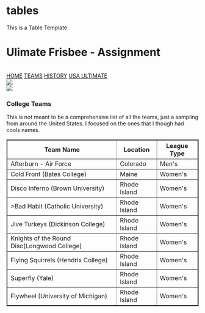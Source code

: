 # tables
This is a Table Template
<!DOCTYPE html>
<html lang="en">
<head>
    <meta charset="UTF-8">
    <meta name="viewport" content="width=device-width, initial-scale=1.0">
    <title>Ulimate Frisbee - Assignment</title>
</head>
<body>
    <h1>
        Ulimate Frisbee - Assignment
    </h1>
    <br>
    <a href="C:\Users\user\Desktop\CV\assignment\assignment.html">HOME</a>
    <a href="C:\Users\user\Desktop\CV\assignment\teams.html">TEAMS</a>
    <a href="C:\Users\user\Desktop\CV\assignment\history.html">HISTORY</a>
    <a href="http://www.usaultimate.org/index.html">USA ULTIMATE</a>
    <br>
    <img src="https://upload.wikimedia.org/wikipedia/commons/thumb/7/7d/Ultimate_Frisbee_Colorado_Cup_2005.jpg/512px-Ultimate_Frisbee_Colorado_Cup_2005.jpg">
    <br>
    <img src="https://farm4.staticflickr.com/3948/15409853738_7dbfbfbac7_k.jpg">
    <h3>College Teams</h3>
    <p>
        This is not meant to be a comprehensive list of all the teams, just a sampling from around the United States. I focused on the ones that I though had cools names.    
    </p>
    <table border="2">
        <tr>
            <th>Team Name</th>
            <th>Location</th>
            <th>League Type</th>
        </tr>
        <tr>
            <td>Afterburn - Air Force</td>
            <td>Colorado</td>
            <td>Men's</td>
        </tr>    
        <tr>
            <td>Cold Front (Bates College)</td>
            <td>Maine</td>
            <td>Women's</td>
        </tr>    
        <tr>
            <td>Disco Inferno (Brown University)</td>
            <td>Rhode Island</td>
            <td>Women's</td>
        </tr>
        <tr>
            <td>>Bad Habit (Catholic University)</td>
            <td>Rhode Island</td>
            <td>Women's</td>
        </tr>    
        <tr>
            <td>Jive Turkeys (Dickinson College)</td>
            <td>Rhode Island</td>
            <td>Women's</td>
        </tr>    
        <tr>
            <td>Knights of the Round Disc(Longwood College)</td>
            <td>Rhode Island</td>
            <td>Women's</td>
        </tr>    
        <tr>
            <td>Flying Squirrels (Hendrix College)</td>
            <td>Rhode Island</td>
            <td>Women's</td>
        </tr>  
        <tr>
            <td>Superfly (Yale)</td>
            <td>Rhode Island</td>
            <td>Women's</td>
        </tr>  
        <tr>
            <td>Flywheel (University of Michigan)</td>
            <td>Rhode Island</td>
            <td>Women's</td>
    </table>    
</body>
</html>
